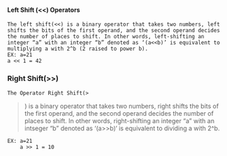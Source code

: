 #### Left Shift (<<) Operators

    The left shift(<<) is a binary operator that takes two numbers, left shifts the bits of the first operand, and the second operand decides the number of places to shift. In other words, left-shifting an integer “a” with an integer “b” denoted as ‘(a<<b)’ is equivalent to multiplying a with 2^b (2 raised to power b). 
	EX: a=21
	a << 1 = 42

### Right Shift(>>) 

    The Operator Right Shift(>
>) is a binary operator that takes two numbers, right shifts the bits of the first operand, and the second operand decides the number of places to shift. In other words, right-shifting an integer “a” with an intseger “b” denoted as ‘(a>>b)‘ is equivalent to dividing a with 2^b. 

	EX: a=21
        a >> 1 = 10
